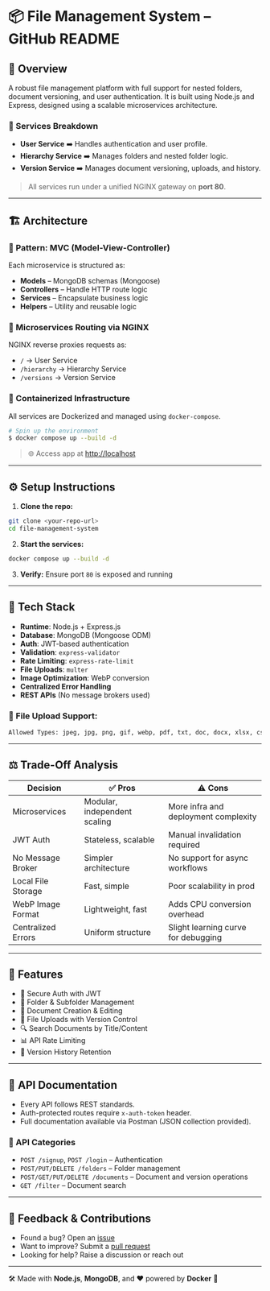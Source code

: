 # 📦 File Management System – GitHub README

## 🧠 Overview
A robust file management platform with full support for nested folders, document versioning, and user authentication. It is built using Node.js and Express, designed using a scalable microservices architecture.

### 🔧 Services Breakdown
- **User Service** ➡️ Handles authentication and user profile.
- **Hierarchy Service** ➡️ Manages folders and nested folder logic.
- **Version Service** ➡️ Manages document versioning, uploads, and history.

> All services run under a unified NGINX gateway on **port 80**.

---

## 🏗️ Architecture

### 🧱 Pattern: MVC (Model-View-Controller)
Each microservice is structured as:
- **Models** – MongoDB schemas (Mongoose)
- **Controllers** – Handle HTTP route logic
- **Services** – Encapsulate business logic
- **Helpers** – Utility and reusable logic

### 🔀 Microservices Routing via NGINX
NGINX reverse proxies requests as:
- `/` → User Service
- `/hierarchy` → Hierarchy Service
- `/versions` → Version Service

### 🐳 Containerized Infrastructure
All services are Dockerized and managed using `docker-compose`.

```bash
# Spin up the environment
$ docker compose up --build -d
```

> 🌐 Access app at [http://localhost](http://localhost)

---

## ⚙️ Setup Instructions

1. **Clone the repo:**
```bash
git clone <your-repo-url>
cd file-management-system
```

2. **Start the services:**
```bash
docker compose up --build -d
```

3. **Verify:** Ensure port `80` is exposed and running

---

## 📁 Tech Stack

- **Runtime**: Node.js + Express.js
- **Database**: MongoDB (Mongoose ODM)
- **Auth**: JWT-based authentication
- **Validation**: `express-validator`
- **Rate Limiting**: `express-rate-limit`
- **File Uploads**: `multer`
- **Image Optimization**: WebP conversion
- **Centralized Error Handling**
- **REST APIs** (No message brokers used)

### 📂 File Upload Support:
```bash
Allowed Types: jpeg, jpg, png, gif, webp, pdf, txt, doc, docx, xlsx, csv
```

---

## ⚖️ Trade-Off Analysis

| Decision | ✅ Pros | ⚠️ Cons |
|---------|--------|--------|
| Microservices | Modular, independent scaling | More infra and deployment complexity |
| JWT Auth | Stateless, scalable | Manual invalidation required |
| No Message Broker | Simpler architecture | No support for async workflows |
| Local File Storage | Fast, simple | Poor scalability in prod |
| WebP Image Format | Lightweight, fast | Adds CPU conversion overhead |
| Centralized Errors | Uniform structure | Slight learning curve for debugging |

---

## 🚀 Features

- 🔐 Secure Auth with JWT
- 📁 Folder & Subfolder Management
- 📝 Document Creation & Editing
- 📄 File Uploads with Version Control
- 🔍 Search Documents by Title/Content
- 📊 API Rate Limiting
- 🧾 Version History Retention

---

## 📘 API Documentation

- Every API follows REST standards.
- Auth-protected routes require `x-auth-token` header.
- Full documentation available via Postman (JSON collection provided).

### 🧪 API Categories
- `POST /signup`, `POST /login` – Authentication
- `POST/PUT/DELETE /folders` – Folder management
- `POST/GET/PUT/DELETE /documents` – Document and version operations
- `GET /filter` – Document search

---

## 💬 Feedback & Contributions

- Found a bug? Open an [issue](../../issues)
- Want to improve? Submit a [pull request](../../pulls)
- Looking for help? Raise a discussion or reach out

---

🛠️ Made with **Node.js**, **MongoDB**, and ❤️ powered by **Docker** 🐳

